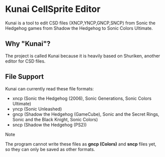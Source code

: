 # Kunai CellSprite Editor
Kunai is a tool to edit CSD files (XNCP,YNCP,GNCP,SNCP) from Sonic the Hedgehog games from Shadow the Hedgehog to Sonic Colors Ultimate.

## Why "Kunai"?
The project is called Kunai because it is heavily based on Shuriken, another editor for CSD files.

## File Support
Kunai can currently read these file formats:
- xncp (Sonic the Hedgehog (2006), Sonic Generations, Sonic Colors Ultimate)
- yncp (Sonic Unleashed)
- gncp (Shadow the Hedgehog (GameCube), Sonic and the Secret Rings, Sonic and the Black Knight, Sonic Colors)
- sncp (Shadow the Hedgehog (PS2))
 > [!NOTE]  
> The program cannot write these files as **gncp (Colors)** and **sncp** files yet, so they can only be saved as other formats.
